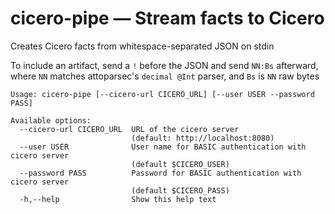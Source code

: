 # cicero-pipe — Stream facts to Cicero
Creates Cicero facts from whitespace-separated JSON on stdin
  
To include an artifact, send a `!` before the JSON and send `NN:Bs` afterward,
where `NN` matches attoparsec's `decimal @Int` parser, and `Bs` is `NN` raw bytes

```
Usage: cicero-pipe [--cicero-url CICERO_URL] [--user USER --password PASS]

Available options:
  --cicero-url CICERO_URL  URL of the cicero server
                           (default: http://localhost:8080)
  --user USER              User name for BASIC authentication with cicero server
                           (default $CICERO_USER)
  --password PASS          Password for BASIC authentication with cicero server
                           (default $CICERO_PASS)
  -h,--help                Show this help text
```

